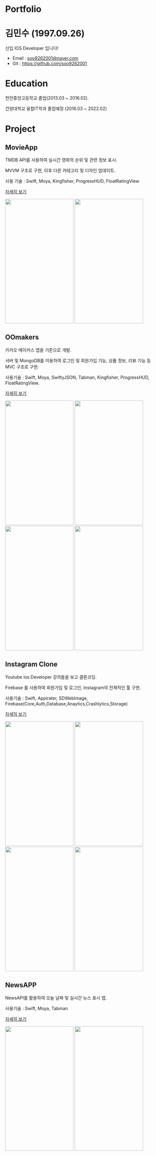 # Portfolio

# 김민수 (1997.09.26)
신입 IOS Developer 입니다!

* Email : soo9262001@naver.com
* Git : https://github.com/soo9262001

# Education
천안중앙고등학교 졸업(2013.03 ~ 2016.02). 

건양대학교 융합IT학과 졸업예정 (2016.03 ~ 2022.02)

# Project

## MovieApp


TMDB API를 사용하여 실시간 영화의 순위 및 관련 정보 표시. 

MVVM 구조로 구현, 이후 다른 카테고리 및 디자인 업데이트. 


사용 기술 : Swift, Moya, Kingfisher, ProgressHUD, FloatRatingView

[자세히 보기](https://github.com/soo9262001/MovieApp)



<p float="left">
  <img src="https://user-images.githubusercontent.com/73583602/134794670-7e585fef-8a81-43a8-bcf1-a246a985b850.png" width=220 height= 400 />
  <img src="https://user-images.githubusercontent.com/73583602/134794592-5ec73649-446b-4f62-b4f3-161141d749c0.png" width=220 height= 400 /> 
</p>





## OOmakers
카카오 메이커스 앱을 기준으로 개발. 

서버 및 MongoDB를 이용하여 로그인 및 회원가입 기능, 상품 정보, 리뷰 기능 등 MVC 구조로 구현. 

사용기술 : Swift, Moya, SwiftyJSON, Tabman, Kingfisher, ProgressHUD, FloatRatingView. 

[자세히 보기](https://github.com/soo9262001/OOMakers)

<p float="left">
  <img src="https://user-images.githubusercontent.com/73583602/134794862-9cacc6c5-4636-4349-8f48-e480945e7881.png" width=220 height= 400 />
  <img src="https://user-images.githubusercontent.com/73583602/134794864-e4027586-48fc-4271-863b-3a52cc7510ef.png" width=220 height= 400 /> 
  <img src="https://user-images.githubusercontent.com/73583602/134794866-1b54ab16-bd4b-4128-9f48-751ee5eb377e.png" width=220 height= 400 /> 
  <img src="https://user-images.githubusercontent.com/73583602/134794867-15dc0abd-ec95-4812-bce7-b40114466674.png" width=220 height= 400 /> 
</p>




## Instagram Clone
Youtube Ios Developer 강의들을 보고 클론코딩. 

Firebase 를 사용하여 회원가입 및 로그인, Instagram의 전체적인 툴 구현. 

사용기술 : Swift, Appirater, SDWebImage, Firebase(Core,Auth,Database,Anaytics,Crashlytics,Storage)

[자세히 보기](https://github.com/soo9262001/Instagram-Clone)
  
<p float="left">
  <img src="https://user-images.githubusercontent.com/73583602/134795079-7d5d9656-a16a-46bd-be1a-6ccef34ec0d1.png" width=220 height= 400 />
  <img src="https://user-images.githubusercontent.com/73583602/134795083-cb8d7ae2-6af3-441e-b221-6231ca6a662f.png" width=220 height= 400 /> 
  <img src="https://user-images.githubusercontent.com/73583602/134795086-4a61f49a-5eea-482a-8b4d-d4f58eaa1b0d.png" width=220 height= 400 /> 
  <img src="https://user-images.githubusercontent.com/73583602/134795087-9d4b72c7-4055-4fd4-8bf9-9a288b356a34.png" width=220 height= 400 /> 
</p>



## NewsAPP
NewsAPI를 활용하여 오늘 날짜 및 실시간 뉴스 표시 앱. 

사용기술 : Swift, Moya, Tabman

[자세히 보기](https://github.com/soo9262001/NewsApp)

<p float="left">
<img src="https://user-images.githubusercontent.com/73583602/134795117-7c455824-fa40-43f4-b259-041ac86e2194.png" width=220 height= 400 />
<img src="https://user-images.githubusercontent.com/73583602/135566916-f6e69141-e263-496b-8d54-c509d2964b08.png" width=220 height= 400 />
</p>

